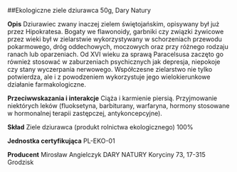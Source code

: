 ##Ekologiczne ziele dziurawca 50g, Dary Natury

**Opis** Dziurawiec zwany inaczej zielem świętojańskim, opisywany był już przez Hipokratesa. Bogaty we flawonoidy, garbniki czy związki żywicowe przez wieki był w zielarstwie wykorzystywany w schorzeniach przewodu pokarmowego, dróg oddechowych, moczowych oraz przy różnego rodzaju ranach lub oparzeniach. Od XVI wieku za sprawą Paracelsusa zaczęto go również stosować w zaburzeniach psychicznych jak depresja, niepokoje czy stany wyczerpania nerwowego. Współczesne zielarstwo nie tylko potwierdza, ale i z powodzeniem wykorzystuje jego wielokierunkowe działanie farmakologiczne. 

**Przeciwwskazania i interakcje** Ciąża i karmienie piersią. Przyjmowanie niektórych leków (fluoksetyna, barbiturany, warfaryna, hormony stosowane w hormonalnej terapii zastępczej, antykoncepcyjne).

**Skład** Ziele dziurawca (produkt rolnictwa ekologicznego) 100%

**Jednostka certyfikująca** PL-EKO-01

**Producent** Mirosław Angielczyk DARY NATURY
Koryciny 73, 17-315 Grodzisk
